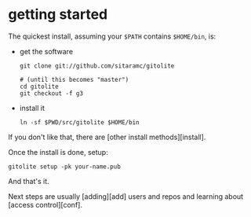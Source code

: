 # getting started

The quickest install, assuming your `$PATH` contains `$HOME/bin`, is:

  * get the software

        git clone git://github.com/sitaramc/gitolite

        # (until this becomes "master")
        cd gitolite
        git checkout -f g3

  * install it

        ln -sf $PWD/src/gitolite $HOME/bin

If you don't like that, there are [other install methods][install].

Once the install is done, setup:

    gitolite setup -pk your-name.pub

And that's it.

Next steps are usually [adding][add] users and repos and learning about
[access control][conf].

